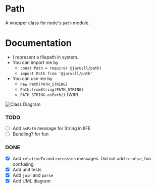 # Path
A wrapper class for node's `path` module.

# Documentation
- I represent a filepath in system.
- You can import me by 
    - `const Path = require('@jarusll/path)`
    - `import Path from '@jarusll/path'`
- You can use me by
    - `new Path(PATH_STRING)`
    - `Path.fromString(PATH_STRING)`
    - `PATH_STRING.asPath()` (WIP)

![Class Diagram](https://www.plantuml.com/plantuml/proxy?src=https://raw.githubusercontent.com/jarusll/Path/master/Path.puml)

### TODO
- [ ] Add `asPath` message for String in IIFE
- [ ] Bundling? for fun
### DONE
- [x] Add `relativeTo` and `extension` messages. Did not add `resolve`, too confusing
- [x] Add unit tests
- [x] Add `join` and `parse`
- [x] Add UML diagram